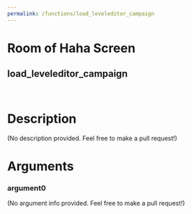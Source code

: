 ```yaml
---
permalink: /functions/load_leveleditor_campaign
---
```

# Room of Haha Screen  
## load_leveleditor_campaign  
&nbsp;  
# Description  
(No description provided. Feel free to make a pull request!) 
&nbsp;  
# Arguments
### argument0
(No argument info provided. Feel free to make a pull request!)
&nbsp;  


